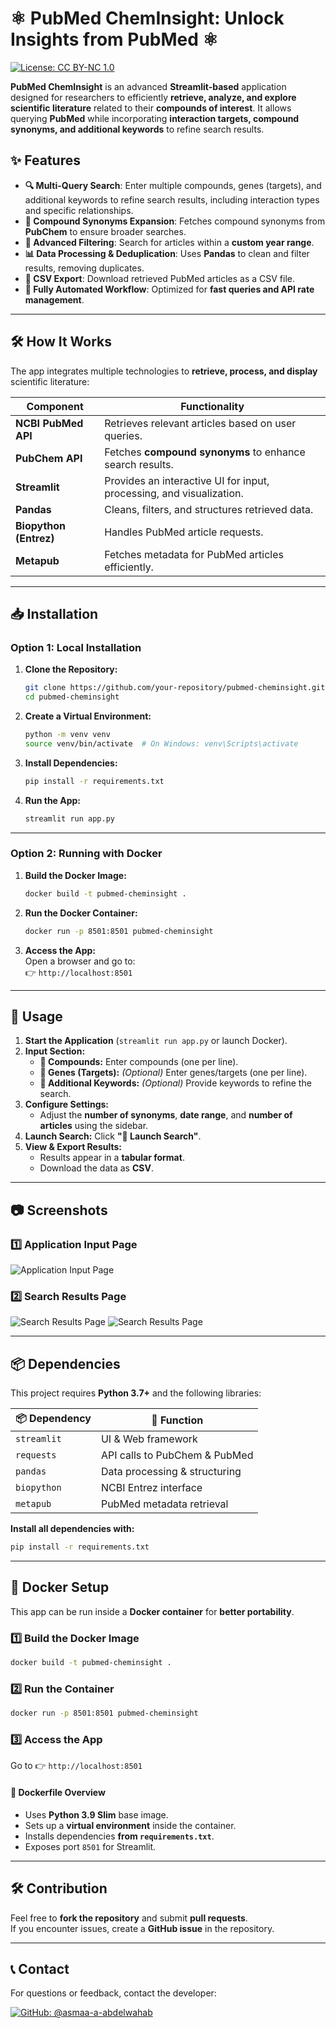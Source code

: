 # ⚛️ PubMed ChemInsight: Unlock Insights from PubMed ⚛️ 
[![License: CC BY-NC 1.0](https://img.shields.io/badge/License-CC%20BY--NC%201.0-lightgrey.svg)](https://creativecommons.org/licenses/by-nc/1.0/)

**PubMed ChemInsight** is an advanced **Streamlit-based** application designed for researchers to efficiently **retrieve, analyze, and explore scientific literature** related to their **compounds of interest**. It allows querying **PubMed** while incorporating **interaction targets, compound synonyms, and additional keywords** to refine search results.

## **✨ Features**
- **🔍 Multi-Query Search**: Enter multiple compounds, genes (targets), and additional keywords to refine search results, including interaction types and specific relationships.
- **🧪 Compound Synonyms Expansion**: Fetches compound synonyms from **PubChem** to ensure broader searches.
- **📆 Advanced Filtering**: Search for articles within a **custom year range**.
- **📊 Data Processing & Deduplication**: Uses **Pandas** to clean and filter results, removing duplicates.
- **📄 CSV Export**: Download retrieved PubMed articles as a CSV file.
- **🚀 Fully Automated Workflow**: Optimized for **fast queries and API rate management**.

---

## **🛠️ How It Works**
The app integrates multiple technologies to **retrieve, process, and display** scientific literature:

| **Component**         | **Functionality** |
|----------------------|----------------|
| **NCBI PubMed API**  | Retrieves relevant articles based on user queries. |
| **PubChem API**      | Fetches **compound synonyms** to enhance search results. |
| **Streamlit**        | Provides an interactive UI for input, processing, and visualization. |
| **Pandas**          | Cleans, filters, and structures retrieved data. |
| **Biopython (Entrez)** | Handles PubMed article requests. |
| **Metapub**         | Fetches metadata for PubMed articles efficiently. |

---

## **📥 Installation**

### **Option 1: Local Installation**
1. **Clone the Repository:**
   ```bash
   git clone https://github.com/your-repository/pubmed-cheminsight.git
   cd pubmed-cheminsight
   ```

2. **Create a Virtual Environment:**
   ```bash
   python -m venv venv
   source venv/bin/activate  # On Windows: venv\Scripts\activate
   ```

3. **Install Dependencies:**
   ```bash
   pip install -r requirements.txt
   ```

4. **Run the App:**
   ```bash
   streamlit run app.py
   ```

---

### **Option 2: Running with Docker**
1. **Build the Docker Image:**
   ```bash
   docker build -t pubmed-cheminsight .
   ```

2. **Run the Docker Container:**
   ```bash
   docker run -p 8501:8501 pubmed-cheminsight
   ```

3. **Access the App:**  
   Open a browser and go to:  
   👉 `http://localhost:8501`

---

## **🚀 Usage**
1. **Start the Application** (`streamlit run app.py` or launch Docker).
2. **Input Section:**
   - **🧪 Compounds:** Enter compounds (one per line).
   - **🧬 Genes (Targets):** *(Optional)* Enter genes/targets (one per line).
   - **🔗 Additional Keywords:** *(Optional)* Provide keywords to refine the search.
3. **Configure Settings:**
   - Adjust the **number of synonyms**, **date range**, and **number of articles** using the sidebar.
4. **Launch Search:** Click **"🚀 Launch Search"**.
5. **View & Export Results:**  
   - Results appear in a **tabular format**.
   - Download the data as **CSV**.

---

## **📷 Screenshots**
### **1️⃣ Application Input Page**
![Application Input Page](images/1.png)

### **2️⃣ Search Results Page**
![Search Results Page](images/2.png)
![Search Results Page](images/3.png)

---

## **📦 Dependencies**
This project requires **Python 3.7+** and the following libraries:

| 📦 Dependency | 🔧 Function |
|--------------|------------|
| `streamlit`  | UI & Web framework |
| `requests`   | API calls to PubChem & PubMed |
| `pandas`     | Data processing & structuring |
| `biopython`  | NCBI Entrez interface |
| `metapub`    | PubMed metadata retrieval |

**Install all dependencies with:**
```bash
pip install -r requirements.txt
```

---

## **🐳 Docker Setup**
This app can be run inside a **Docker container** for **better portability**.

### **1️⃣ Build the Docker Image**
```bash
docker build -t pubmed-cheminsight .
```

### **2️⃣ Run the Container**
```bash
docker run -p 8501:8501 pubmed-cheminsight
```

### **3️⃣ Access the App**
Go to 👉 `http://localhost:8501`

#### **📌 Dockerfile Overview**
- Uses **Python 3.9 Slim** base image.
- Sets up a **virtual environment** inside the container.
- Installs dependencies **from `requirements.txt`**.
- Exposes port `8501` for Streamlit.

---

## **🛠️ Contribution**
Feel free to **fork the repository** and submit **pull requests**.  
If you encounter issues, create a **GitHub issue** in the repository.

---

## **📞 Contact**
For questions or feedback, contact the developer:

[![GitHub: @asmaa-a-abdelwahab](https://img.shields.io/badge/GitHub-%40asmaa--a--abdelwahab-blue?logo=github)](https://github.com/asmaa-a-abdelwahab)